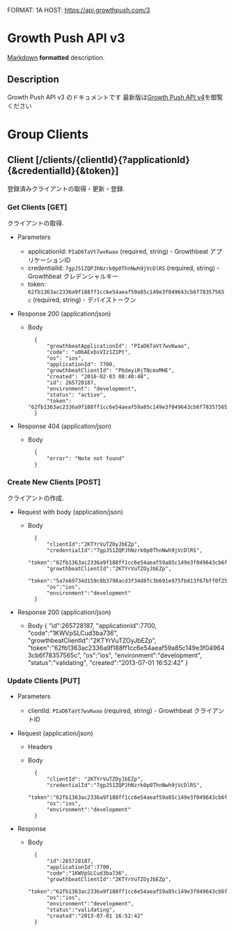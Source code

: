 FORMAT: 1A
HOST: https://api.growthpush.com/3

# Growth Push API v3
[Markdown](http://daringfireball.net/projects/markdown/syntax) **formatted** description.

## Description
Growth Push API v3 のドキュメントです 最新版は[Growth Push API v4](../v4)を御覧ください

# Group Clients

## Client [/clients/{clientId}{?applicationId}{&credentialId}{&token}]
登録済みクライアントの取得・更新・登録.

### Get Clients [GET]
クライアントの取得.

+ Parameters

    + applicationId: `PIaD6TaVt7wvKwao` (required, string) - Growthbeat アプリケーションID
    + credentialId: `7gpJ51ZQPJhNzrk0p0ThnNwh9jVcDlRS` (required, string) - Growthbeat クレデンシャルキー
    + token: `62fb1363ac2336a9f188ff1cc6e54aeaf59a85c149e3f049643cb6f78357565c` (required, string) - デバイストークン

+ Response 200 (application/json)

    + Body

            {
                "growthbeatApplicationId": "PIaD6TaVt7wvKwao",
                "code": "u0bAExbsVIz1Z1Pt",
                "os": "ios",
                "applicationId": 7700,
                "growthbeatClientId": "PbdeyiRjTNcmxMHE",
                "created": "2016-02-03 08:40:48",
                "id": 265728187,
                "environment": "development",
                "status": "active",
                "token": "62fb1363ac2336a9f188ff1cc6e54aeaf59a85c149e3f049643cb6f78357565c"
            }

+ Response 404 (application/json)

    + Body

            {
                "error": "Note not found"
            }

### Create New Clients [POST]
クライアントの作成.


+ Request with body (application/json)

    + Body

            {
                "clientId":"2KTYrVuTZOyJbEZp",
                "credentialId":"7gpJ51ZQPJhNzrk0p0ThnNwh9jVcDlRS",
                "token":"62fb1363ac2336a9f188ff1cc6e54aeaf59a85c149e3f049643cb6f78357565c",
                "growthbeatClientId":"2KTYrVuTZOyJbEZp",
                "token":"5a7e69734d159c8b3798acd3f34d8fc3b691e975fb813f67bff0f25be1d270f4",
                "os":"ios",
                "environment":"development"
            }

+ Response 200 (application/json)

    + Body
            {
                "id":265728187,
                "applicationId":7700,
                "code":"1KWVpSLCud3ba736",
                "growthbeatClientId":"2KTYrVuTZOyJbEZp",
                "token":"62fb1363ac2336a9f188ff1cc6e54aeaf59a85c149e3f049643cb6f78357565c",
                "os":"ios",
                "environment":"development",
                "status":"validating",
                "created":"2013-07-01 16:52:42"
            }

### Update Clients [PUT]

+ Parameters

    + clientId: `PIaD6TaVt7wvKwao` (required, string) - Growthbeat クライアントID

+ Request (application/json)

    + Headers

    + Body

            {
                "clientId": "2KTYrVuTZOyJbEZp",
                "credentialId":"7gpJ51ZQPJhNzrk0p0ThnNwh9jVcDlRS",
                "token":"62fb1363ac2336a9f188ff1cc6e54aeaf59a85c149e3f049643cb6f78357565c",
                "os":"ios",
                "environment":"development"
            }

+ Response

    + Body

            {
                "id":265728187,
                "applicationId":7700,
                "code":"1KWVpSLCud3ba736",
                "growthbeatClientId":"2KTYrVuTZOyJbEZp",
                "token":"62fb1363ac2336a9f188ff1cc6e54aeaf59a85c149e3f049643cb6f78357565c",
                "os":"ios",
                "environment":"development",
                "status":"validating",
                "created":"2013-07-01 16:52:42"
            }
